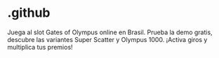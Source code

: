 # .github
Juega al slot Gates of Olympus online en Brasil. Prueba la demo gratis, descubre las variantes Super Scatter y Olympus 1000. ¡Activa giros y multiplica tus premios!

